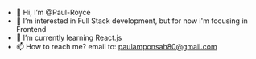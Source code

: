 - 👋 Hi, I’m @Paul-Royce
- 👀 I’m interested in Full Stack development, but for now i'm focusing in Frontend
- 🌱 I’m currently learning React.js
- 📫 How to reach me? email to: paulamponsah80@gmail.com 

<!---
Paul-Royce/Paul-Royce is a ✨ special ✨ repository because its `README.md` (this file) appears on your GitHub profile.
You can click the Preview link to take a look at your changes.
--->
